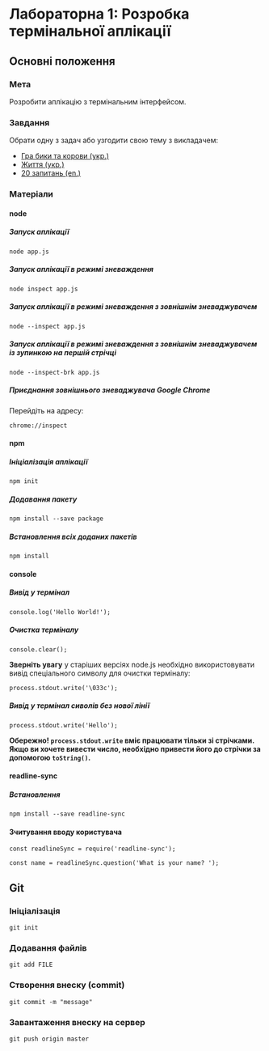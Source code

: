 # Лабораторна 1: Розробка термінальної аплікації

## Основні положення

### Мета
Розробити аплікацію з термінальним інтерфейсом.

### Завдання
Обрати одну з задач або узгодити свою тему з викладачем:
- [Гра бики та корови (укр.)](https://uk.wikipedia.org/wiki/%D0%91%D0%B8%D0%BA%D0%B8_%D1%82%D0%B0_%D0%BA%D0%BE%D1%80%D0%BE%D0%B2%D0%B8)
- [Життя (укр.)](https://uk.wikipedia.org/wiki/%D0%96%D0%B8%D1%82%D1%82%D1%8F_%28%D0%B3%D1%80%D0%B0%29)
- [20 запитань (en.)](https://en.wikipedia.org/wiki/20Q)

### Матеріали

#### node

##### Запуск аплікації
```
node app.js
```

##### Запуск аплікації в режимі зневаждення
```
node inspect app.js
```

##### Запуск аплікації в режимі зневаждення з зовнішнім зневаджувачем
```
node --inspect app.js
```

##### Запуск аплікації в режимі зневаждення з зовнішнім зневаджувачем із зупинкою на першій стрічці
```
node --inspect-brk app.js
```

##### Приєднання зовнішнього зневаджувача Google Chrome
Перейдіть на адресу:
```
chrome://inspect
```

#### npm

##### Ініціалізація аплікації
```
npm init
```

##### Додавання пакету
```
npm install --save package
```

##### Встановлення всіх доданих пакетів
```
npm install
```

#### console

##### Вивід у термінал
```
console.log('Hello World!');
```

##### Очистка терміналу
```
console.clear();
```

**Зверніть увагу** у старіших версіях node.js необхідно використовувати вивід спеціального символу для очистки терміналу:
```
process.stdout.write('\033c');
```

##### Вивід у термінал сиволів без нової лінії
```
process.stdout.write('Hello');
```
**Обережно! `process.stdout.write` вміє працювати тільки зі стрічками. Якщо ви хочете вивести число, необхідно привести його до стрічки за допомогою `toString()`.**

#### readline-sync

##### Встановлення
```
npm install --save readline-sync
```

#### Зчитування вводу користувача
```
const readlineSync = require('readline-sync');

const name = readlineSync.question('What is your name? ');
```

## Git

### Ініціалізація
```
git init
```

### Додавання файлів
```
git add FILE
```

### Створення внеску (commit)
```
git commit -m "message"
```

### Завантаження внеску на сервер
```
git push origin master
```
